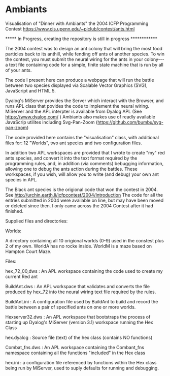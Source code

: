 # Ambiants
Visualisation of "Dinner with Ambiants" the 2004 ICFP Programming Contest
https://www.cis.upenn.edu/~plclub/contest/ants.html

***** In Progress, creating the repository is still in progress ************

The 2004 contest was to design an ant colony that will bring the most food particles back to its anthill, while fending off ants of another species. 
To win the contest, you must submit the neural wiring for the ants in your colony---a text file containing code for a simple, finite state machine 
that is run by all of your ants.

The code I present here can produce a webpage that will run the battle between two species displayed via Scalable Vector Graphics (SVG), JavaScript and HTML 5.

Dyalog's MiServer provides the Server which interact with the Browser, and runs APL class that povides the code to implement the neural wiring. 
MiServer and the APL interpter is available from Dyalog APL (See https://www.dyalog.com/ )
Ambiants also makes use of readly available JavaScrip utilites including Svg-Pan-Zoom (https://github.com/bumbu/svg-pan-zoom)

The code provided here contains the "visualisation" class, with additional files for: 12 "Worlds", two ant species and two configuration files.

In addition two APL workspaces are provided that I wrote to create "my" red ants species, and convert it into the text format required by the programming rules,
and, in addition (via comments) bebugging information, allowing one to debug the ants action during the battles. 
These workspaces, if you wish, will allow you to write (and debug) your own ant species in APL.

The Black ant species is the origional code that won the contest in 2004. See http://urchin.earth.li/icfpcontest/2004/Introduction 
The code for all the entries submitted in 2004 were available on line, but may have been moved or deleted since then.
I only came across the 2004 Contest after it had finished. 

Supplied files and directories:

Worlds:

A directory containing all 10 origional worlds (0-9) used in the constest plus 2 of my own. WorldA has no rocke inside. WorldM is a maze based on Hampton Court Maze.

Files:

hex_72_00,dws : An APL workspace containing the code used to create my current Red ant

BuildAnt.dws : An APL workspace that validates and converts the file produced by hex_72 into the neural wiring text file required by the rules.

BuildAnt.ini : A configuration file used by BuildAnt to build and record the battle between a pair of specified ants on one or more worlds.

Hexserver32.dws : An APL workspace that bootstraps the process of starting up Dyalog's MiServer (version 3.1) workspace running the Hex Class

hex.dyalog : Source file (text) of the hex class (contains NO functions)

Combat_fns.dws : An APL workspace containing the Combant_fns namespace containing all the functions "included" in the Hex class

hex.ini : a configuration file referenced by functions within the Hex class being run by MiServer, used to suply defaults for running and debugging.
